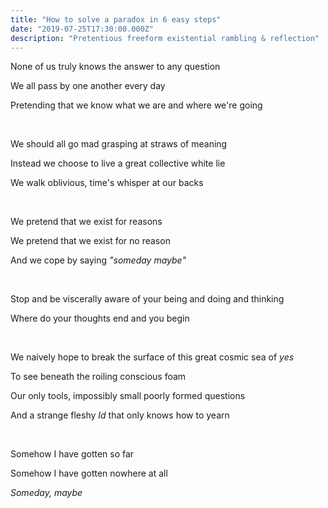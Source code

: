 ```yaml
---
title: "How to solve a paradox in 6 easy steps"
date: "2019-07-25T17:30:00.000Z"
description: "Pretentious freeform existential rambling & reflection"
---
```


None of us truly knows the answer to any question

We all pass by one another every day

Pretending that we know what we are and where we're going

<br>

We should all go mad grasping at straws of meaning

Instead we choose to live a great collective white lie

We walk oblivious, time's whisper at our backs

<br>

We pretend that we exist for reasons

We pretend that we exist for no reason

And we cope by saying *"someday maybe"*

<br>

Stop and be viscerally aware of your being and doing and thinking

Where do your thoughts end and you begin

<br>

We naively hope to break the surface of this great cosmic sea of *yes*

To see beneath the roiling conscious foam

Our only tools, impossibly small poorly formed questions

And a strange fleshy *Id* that only knows how to yearn

<br>

Somehow I have gotten so far

Somehow I have gotten nowhere at all

*Someday, maybe*
